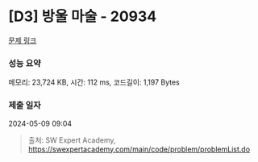 # [D3] 방울 마술 - 20934 

[문제 링크](https://swexpertacademy.com/main/code/problem/problemDetail.do?contestProbId=AY9QTGqqcckDFAVF) 

### 성능 요약

메모리: 23,724 KB, 시간: 112 ms, 코드길이: 1,197 Bytes

### 제출 일자

2024-05-09 09:04



> 출처: SW Expert Academy, https://swexpertacademy.com/main/code/problem/problemList.do